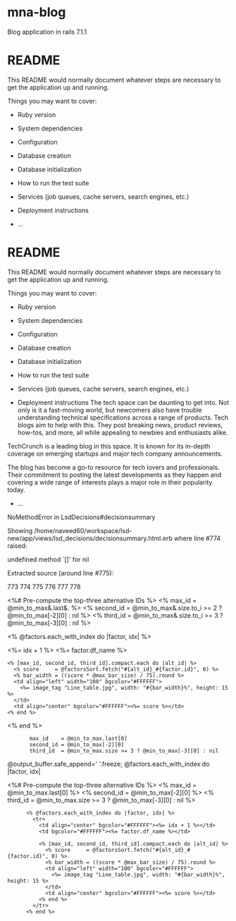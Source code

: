 # mna-blog
Blog application in rails 7.1.1
# README

This README would normally document whatever steps are necessary to get the
application up and running.

Things you may want to cover:

* Ruby version

* System dependencies

* Configuration

* Database creation

* Database initialization

* How to run the test suite

* Services (job queues, cache servers, search engines, etc.)

* Deployment instructions

* ...
# README

This README would normally document whatever steps are necessary to get the
application up and running.

Things you may want to cover:

* Ruby version

* System dependencies

* Configuration

* Database creation

* Database initialization

* How to run the test suite

* Services (job queues, cache servers, search engines, etc.)

* Deployment instructions
The tech space can be daunting to get into. Not only is it a fast-moving world, but newcomers also have trouble understanding technical specifications across a range of products. Tech blogs aim to help with this. They post breaking news, product reviews, how-tos, and more, all while appealing to newbies and enthusiasts alike. 

TechCrunch is a leading blog in this space. It is known for its in-depth coverage on emerging startups and major tech company announcements.

The blog has become a go-to resource for tech lovers and professionals. Their commitment to posting the latest developments as they happen and covering a wide range of interests plays a major role in their popularity today.
* ...


NoMethodError in LsdDecisions#decisionsummary

Showing /home/naveed60/workspace/lsd-new/app/views/lsd_decisions/decisionsummary.html.erb where line #774 raised:

undefined method `[]' for nil

Extracted source (around line #775):

773
774
775
776
777
778
              

<%# Pre-compute the top-three alternative IDs %>
<% max_id    = @min_to_max&.last&.[](0) %>
<% second_id = @min_to_max&.size.to_i >= 2 ? @min_to_max[-2][0] : nil %>
<% third_id  = @min_to_max&.size.to_i >= 3 ? @min_to_max[-3][0] : nil %>

<% @factors.each_with_index do |factor, idx| %>
  <tr>
    <td align="center" bgcolor="#FFFFFF"><%= idx + 1 %></td>
    <td bgcolor="#FFFFFF"><%= factor.df_name %></td>

    <% [max_id, second_id, third_id].compact.each do |alt_id| %>
      <% score     = @factorsSort.fetch("#{alt_id}_#{factor.id}", 0) %>
      <% bar_width = ((score * @max_bar_size) / 75).round %>
      <td align="left" width="100" bgcolor="#FFFFFF">
        <%= image_tag "Line_table.jpg", width: "#{bar_width}%", height: 15 %>
      </td>
      <td align="center" bgcolor="#FFFFFF"><%= score %></td>
    <% end %>
  </tr>
<% end %>	



           max_id    = @min_to_max.last[0] 
           second_id = @min_to_max[-2][0] 
           third_id  = @min_to_max.size >= 3 ? @min_to_max[-3][0] : nil 
 @output_buffer.safe_append='
'.freeze;           @factors.each_with_index do |factor, idx| 



<%# Pre-compute the top-three alternative IDs %>
          <% max_id    = @min_to_max.last[0] %>
          <% second_id = @min_to_max[-2][0] %>
          <% third_id  = @min_to_max.size >= 3 ? @min_to_max[-3][0] : nil %>

          <% @factors.each_with_index do |factor, idx| %>
            <tr>
              <td align="center" bgcolor="#FFFFFF"><%= idx + 1 %></td>
              <td bgcolor="#FFFFFF"><%= factor.df_name %></td>

              <% [max_id, second_id, third_id].compact.each do |alt_id| %>
                <% score     = @factorsSort.fetch("#{alt_id}_#{factor.id}", 0) %>
                <% bar_width = ((score * @max_bar_size) / 75).round %>
                <td align="left" width="100" bgcolor="#FFFFFF">
                  <%= image_tag "Line_table.jpg", width: "#{bar_width}%", height: 15 %>
                </td>
                <td align="center" bgcolor="#FFFFFF"><%= score %></td>
              <% end %>
            </tr>
          <% end %>
